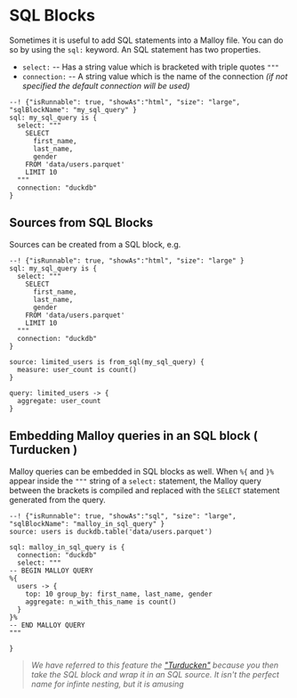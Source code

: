 # SQL Blocks

Sometimes it is useful to add SQL statements into a Malloy file. You can do so by using the `sql:` keyword.
An SQL statement has two properties.

* `select:` -- Has a string value which is bracketed with triple quotes `"""`
* `connection:` -- A string value which is the name of the connection
   _(if not specified the default connection will be used)_


```malloy
--! {"isRunnable": true, "showAs":"html", "size": "large", "sqlBlockName": "my_sql_query" }
sql: my_sql_query is {
  select: """
    SELECT
      first_name,
      last_name,
      gender
    FROM 'data/users.parquet'
    LIMIT 10
  """
  connection: "duckdb"
}
```

## Sources from SQL Blocks

Sources can be created from a SQL block, e.g.

```malloy
--! {"isRunnable": true, "showAs":"html", "size": "large" }
sql: my_sql_query is {
  select: """
    SELECT
      first_name,
      last_name,
      gender
    FROM 'data/users.parquet'
    LIMIT 10
  """
  connection: "duckdb"
}

source: limited_users is from_sql(my_sql_query) {
  measure: user_count is count()
}

query: limited_users -> {
  aggregate: user_count
}
```


## Embedding Malloy queries in an SQL block ( Turducken )

Malloy queries can be embedded in SQL blocks as well. When `%{` and `}%` appear inside the `"""` string of a `select:` statement, the Malloy query between the brackets is compiled and replaced with the `SELECT` statement generated from the query.

```malloy
--! {"isRunnable": true, "showAs":"sql", "size": "large", "sqlBlockName": "malloy_in_sql_query" }
source: users is duckdb.table('data/users.parquet')

sql: malloy_in_sql_query is {
  connection: "duckdb"
  select: """
-- BEGIN MALLOY QUERY
%{
  users -> {
    top: 10 group_by: first_name, last_name, gender
    aggregate: n_with_this_name is count()
  }
}%
-- END MALLOY QUERY
"""

}
```

> _We have referred to this feature the ["Turducken"](https://en.wikipedia.org/wiki/Turducken) because you then take the SQL block and wrap it in an SQL source. It isn't the perfect name for infinte nesting, but it is amusing_
